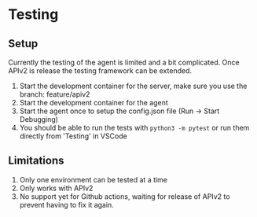 # Testing
## Setup
Currently the testing of the agent is limited and a bit complicated. Once APIv2 is release the testing framework
can be extended.

1. Start the development container for the server, make sure you use the branch: feature/apiv2
2. Start the development container for the agent
3. Start the agent once to setup the config.json file (Run -> Start Debugging)
4. You should be able to run the tests with `python3 -m pytest` or run them directly from 'Testing' in VSCode

## Limitations
1. Only one environment can be tested at a time
2. Only works with APIv2
3. No support yet for Github actions, waiting for release of APIv2 to prevent having to fix it again.